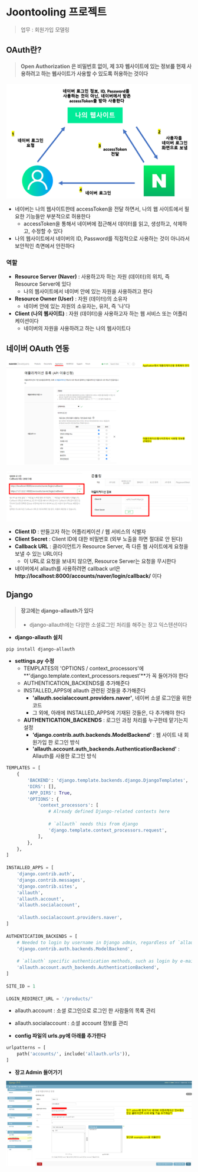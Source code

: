 # Joontooling 프로젝트

> 업무 : 회원가입 모델링





## OAuth란?

> #### Open Authorization 은 비밀번호 없이, 제 3자 웹사이트에 있는 정보를 현재 사용하려고 하는 웹사이트가 사용할 수 있도록 허용하는 것이다

<img src="3_Joontooling.assets/image-20230327091219643.png" alt="image-20230327091219643" style="zoom: 67%;" />

- 네이버는 나의 웹사이트한테 accessToken을 전달 하면서, 나의 웹 사이트에서 필요한 기능들만 부분적으로 허용한다
  - accessToken을 통해서 네이버에 접근해서 데이터를 읽고, 생성하고, 삭제하고, 수정할 수 있다
- 나의 웹사이트에서 네이버의 ID, Password를 직접적으로 사용하는 것이 아니라서 보안적인 측면에서 안전하다



### 역할

- **Resource Server (Naver)** : 사용하고자 하는 자원 (데이터)의 위치, 즉 Resource Server에 있다
  - 나의 웹사이트에서 네이버 안에 있는 자원을 사용하려고 한다
- **Resource Owner (User)** : 자원 (데이터)의 소유자
  - 네이버 안에 있는 자원의 소유자는, 유저, 즉 '나'다
- **Client (나의 웹사이트)** : 자원 (데이터)을 사용하고자 하는 웹 서비스 또는 어플리케이션이다
  - 네이버의 자원을 사용하려고 하는 나의 웹사이트다





## 네이버 OAuth 연동

![image-20230327100400288](3_Joontooling.assets/image-20230327100400288.png)

![image-20230327165637771](3_Joontooling.assets/image-20230327165637771.png)

- **Client ID** : 만들고자 하는 어플리케이션 / 웹 서비스의 식별자
- **Client Secret** : Client ID에 대한 비밀번호 (외부 노출을 하면 절대로 안 된다)
- **Callback URL** : 클라이언트가 Resource Server, 즉 다른 웹 사이트에게 요청을 보낼 수 있는 URL이다
  - 이 URL로 요청을 보내지 않으면, Resource Server는 요청을 무시한다
- 네이버에서 allauth를 사용하려면 callback url은 **http://localhost:8000/accounts/naver/login/callback/** 이다



## Django

> #### 장고에는 django-allauth가 있다
>
> - django-allauth에는 다양한 소셜로그인 처리를 해주는 장고 익스텐션이다



- **django-allauth 설치**

```
pip install django-allauth
```



- **settings.py 수정**
  - TEMPLATES의 'OPTIONS / context_processors'에 **'django.template.context_processors.request'**가 꼭 들어가야 한다
  - AUTHENTICATION_BACKENDS를 추가해준다
  - INSTALLED_APPS에 allauth 관련된 것들을 추가해준다
    - **'allauth.socialaccount.providers.naver'**, 네이버 소셜 로그인을 위한 코드
    - 그 외에, 아래에 INSTALLED_APPS에 기재된 것들은, 다 추가해야 한다
  - **AUTHENTICATION_BACKENDS** : 로그인 과정 처리를 누구한테 맡기는지 설정
    - **'django.contrib.auth.backends.ModelBackend'** : 웹 사이트 내 회원가입 한 로그인 방식
    - **'allauth.account.auth_backends.AuthenticationBackend'** : Allauth를 사용한 로그인 방식



```python
TEMPLATES = [
    {
        'BACKEND': 'django.template.backends.django.DjangoTemplates',
        'DIRS': [],
        'APP_DIRS': True,
        'OPTIONS': {
            'context_processors': [
                # Already defined Django-related contexts here

                # `allauth` needs this from django
                'django.template.context_processors.request',
            ],
        },
    },
]

INSTALLED_APPS = [
    'django.contrib.auth',
    'django.contrib.messages',
    'django.contrib.sites',
    'allauth',
    'allauth.account',
    'allauth.socialaccount',
    
    'allauth.socialaccount.providers.naver',
]

AUTHENTICATION_BACKENDS = [
    # Needed to login by username in Django admin, regardless of `allauth`
    'django.contrib.auth.backends.ModelBackend',

    # `allauth` specific authentication methods, such as login by e-mail
    'allauth.account.auth_backends.AuthenticationBackend',
]

SITE_ID = 1

LOGIN_REDIRECT_URL = '/products/'
```

- allauth.account : 소셜 로그인으로 로그인 한 사람들의 목록 관리
- allauth.socialaccount : 소셜 account 정보를 관리





- **config 파일의 urls.py에 아래를 추가한다**

```python
urlpatterns = [
    path('accounts/', include('allauth.urls')),
]
```



- **장고 Admin 들어가기**

![image-20230327164616387](3_Joontooling.assets/image-20230327164616387.png)
